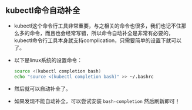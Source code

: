 ## kubectl命令自动补全
- kubectl这个命令行工具非常重要，与之相关的命令也很多，我们也记不住那么多的命令，而且也会经常写错，所以命令自动补全是非常有必要的，kubectl命令行工具本身就支持complication，只需要简单的设置下就可以了。
- 以下是linux系统的设置命令：

  ``` bash
  source <(kubectl completion bash)
  echo "source <(kubectl completion bash)" >> ~/.bashrc
  ```
- 然后就可以自动补全了。
- 如果发现不能自动补全，可以尝试安装 `bash-completion` 然后刷新即可！
